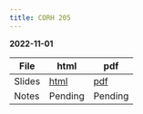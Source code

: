 ```yaml
---
title: CORH 205
---
```


**2022-11-01**

| File | html | pdf |
| --- | --- | --- |
| Slides | [html](/files/2023_corh-205_slides.html) | [pdf](/files/2023_corh-205_slides.pdf) |
| Notes | Pending | Pending |
